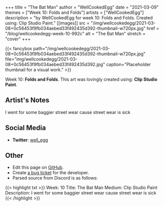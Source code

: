+++
title =       "The Bat Man"
author =      "WellCookedEgg"
date =        "2021-03-09"
themes =      ["Week 10: Folds and Folds"]
artists =     ["WellCookedEgg"]
description = "by WellCookedEgg for week 10: Folds and Folds. Created using: Clip Studio Paint."
[[images]]
      src = "/img/wellcookedegg/2021-03-08+0c56453f9fb034aebed33f492435d392-thumbnail-w720px.jpg"
      href = "/blog/wellcookedegg-week-10-992c"
      alt = "The Bat Man"
      stretch = "cover"
+++


{{< fancybox path="/img/wellcookedegg/2021-03-08+0c56453f9fb034aebed33f492435d392-thumbnail-w720px.jpg" file="img/wellcookedegg/2021-03-08+0c56453f9fb034aebed33f492435d392.jpg" caption="Placeholder thumbnail for a visual work." >}}


Week 10: **Folds and Folds**. This art was lovingly created using: **Clip Studio Paint**.

## Artist's Notes

I went for some baggier street wear cause street wear is sick

## Social Media

- **Twitter**: <a href='https://twitter.com/well_egg' target='_blank'>well_egg</a>

## Other

- Edit this page on [GitHub](https://github.com/teaminkling/web-refresh/edit/main/content/blog/wellcookedegg-week-10-992c.md).
- Create [a bug ticket](https://github.com/teaminkling/web-refresh/issues/new?assignees=&labels=bug&template=problem-report.md&title=) for the developer.
- Parsed source from Discord is as follows:

{{< highlight txt >}}
Week: 10
Title: The Bat Man
Medium: Clip Studio Paint
Description: I went for some baggier street wear cause street wear is sick
{{< /highlight >}}